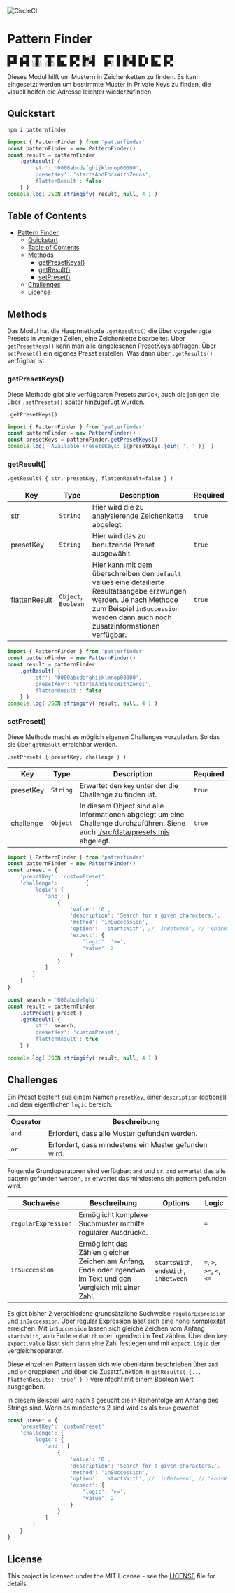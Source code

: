 ![CircleCI](https://img.shields.io/circleci/build/github/a6b8/patternFinder/main)


# Pattern Finder

```
█▀█ ▄▀█ ▀█▀ ▀█▀ █▀▀ █▀█ █▄░█   █▀▀ █ █▄░█ █▀▄ █▀▀ █▀█
█▀▀ █▀█ ░█░ ░█░ ██▄ █▀▄ █░▀█   █▀░ █ █░▀█ █▄▀ ██▄ █▀▄
```


Dieses Modul hilft um Mustern in Zeichenketten zu finden. Es kann eingesetzt werden um bestimmte Muster in Private Keys  zu finden, die visuell helfen die Adresse leichter wiederzufinden.


## Quickstart

```
npm i patternfinder
```

```js
import { PatternFinder } from 'patterfinder'
const patternFinder = new PatternFinder()
const result = patternFinder
    .getResult( { 
        'str': '0000abcdefghijklmnop00000', 
        'presetKey': 'startsAndEndsWithZeros',
        'flattenResult': false
    } )
console.log( JSON.stringify( result, null, 4 ) )
```


## Table of Contents

- [Pattern Finder](#pattern-finder)
  - [Quickstart](#quickstart)
  - [Table of Contents](#table-of-contents)
  - [Methods](#methods)
    - [getPresetKeys()](#getpresetkeys)
    - [getResult()](#getresult)
    - [setPreset()](#setpreset)
  - [Challenges](#challenges)
  - [License](#license)



## Methods

Das Modul hat die Hauptmethode `.getResults()` die über vorgefertigte Presets in wenigen Zeilen, eine Zeichenkette bearbeitet. Über `getPresetKeys()` kann man alle eingelesenen PresetKeys abfragen. Über `setPreset()` ein eigenes Preset erstellen. Was dann über `.getResults()` verfügbar ist.


### getPresetKeys()

Diese Methode gibt alle verfügbaren Presets zurück, auch die jenigen die über `.setPresets()` später hinzugefügt wurden.

```
.getPresetKeys()
```

```js
import { PatternFinder } from 'patterfinder'
const patternFinder = new PatternFinder()
const presetKeys = patternFinder.getPresetKeys()
console.log( `Available PresetsKeys: ${presetKeys.join( ', ' )}` )
```


### getResult()

```
.getResult( { str, presetKey, flattenResult=false } ) 
```


| Key               | Type      | Description                         | Required |
| ----------------- | --------- | ----------------------------------- | -------- |
| str               | `String`  | Hier wird die zu analysierende Zeichenkette abgelegt. | `true`   |
| presetKey     | `String` | Hier wird das zu benutzende Preset ausgewählt.     | `true`  |
| flattenResult     | `Object`, `Boolean` | Hier kann mit dem überschreiben den `default` values eine detailierte Resultatsangebe erzwungen werden. Je nach Methode zum Beispiel `inSuccession` werden dann auch noch zusatzinformationen verfügbar.     | `true`  |


```js
import { PatternFinder } from 'patterfinder'
const patternFinder = new PatternFinder()
const result = patternFinder
    .getResult( { 
        'str': '0000abcdefghijklmnop00000', 
        'presetKey': 'startsAndEndsWithZeros',
        'flattenResult': false
    } )
console.log( JSON.stringify( result, null, 4 ) )
```


### setPreset()

Diese Methode macht es möglich eigenen Challenges vorzuladen. So das sie über `getResult` erreichbar werden.

```
.setPreset( { presetKey, challenge } )
```


| Key               | Type      | Description                         | Required |
| ----------------- | --------- | ----------------------------------- | -------- |
| presetKey         | `String`  | Erwartet den `key` unter der die Challenge zu finden ist. | `true`   |
| challenge     | `Object` | In diesem Object sind alle Informationen abgelegt um eine Challenge durchzuführen. Siehe auch [./src/data/presets.mjs](./src/data/presets.mjs) abgelegt.     | `true`  |




```js
import { PatternFinder } from 'patterfinder'
const patternFinder = new PatternFinder()
const preset = {
    'presetKey': 'customPreset',
    'challenge':         {
        'logic': {
            'and': [
                {
                    'value': '0',
                    'description': 'Search for a given characters.',
                    'method': 'inSuccession',
                    'option':  'startsWith', // 'inBetween', // 'endsWith',
                    'expect': {
                        'logic': '>=',
                        'value': 2
                    }
                }
            ]
        }
    }
}

const search = '000abcdefghi'
const result = patternFinder
    .setPreset( preset )
    .getResult( { 
        'str': search, 
        'presetKey': 'customPreset',
        'flattenResult': true
    } )

console.log( JSON.stringify( result, null, 4 ) )
```


## Challenges

Ein Preset besteht aus einem Namen `presetKey`, einer `description` (optional) und dem eigentlichen `logic` bereich.

| Operator  | Beschreibung                                  |
| --------- | -------------------------------------------- |
| `and`     | Erfordert, dass alle Muster gefunden werden. |
| `or`      | Erfordert, dass mindestens ein Muster gefunden wird. |

Folgende Grundoperatoren sind verfügbar: `and` und `or`. `and` erwartet das alle pattern gefunden werden, `or` erwartet das mindestens ein pattern gefunden wird.

| Suchweise         | Beschreibung                                                                                                       | Options | Logic |
| ----------------- | ------------------------------------------------------------------------------------------------------------------ | ------ | ----- |
| `regularExpression` | Ermöglicht komplexe Suchmuster mithilfe regulärer Ausdrücke.                                                       |        |  `=`     |
| `inSuccession`     | Ermöglicht das Zählen gleicher Zeichen am Anfang, Ende oder irgendwo im Text und den Vergleich mit einer Zahl. | `startsWith`, `endsWith`, `inBetween`    | `=`, `>`, `>=`, `<`, `<=`       |


Es gibt bisher 2 verschiedene grundsätzliche Suchweise `regularExpression` und `inSuccession`. Über regular Expression lässt sich eine hohe Komplexität erreichen. Mit `inSuccession` lassen sich gleiche Zeichen vom Anfang `startsWith`, vom Ende `endsWith` oder irgendwo im Text zählen. Über den key `expect.value` lässt sich dann eine Zahl festlegen und mit `expect.logic` der vergleichsoperator.

Diese einzelnen Pattern lassen sich wie oben dann beschrieben über `and` und `or` gruppieren und über die Zusatzfunktion in `getResults( {... flattenResults: 'true' } )` vereinfacht mit einem Boolean Wert ausgegeben.


In diesem Beispiel wird nach `0` gesucht die in Reihenfolge am Anfang des Strings sind. Wenn es mindestens 2 sind wird es als `true` gewertet
```js
const preset = {
    'presetKey': 'customPreset',
    'challenge': {
        'logic': {
            'and': [
                {
                    'value': '0',
                    'description': 'Search for a given characters.',
                    'method': 'inSuccession',
                    'option':  'startsWith', // 'inBetween', // 'endsWith',
                    'expect': {
                        'logic': '>=',
                        'value': 2
                    }
                }
            ]
        }
    }
}
```


## License

This project is licensed under the MIT License - see the [LICENSE](LICENSE) file for details.